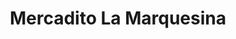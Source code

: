 ---
title: "Mercadito La Marquesina"
url: /san-cristobal/mercadito-la-marquesina/
shop: comodidad
---